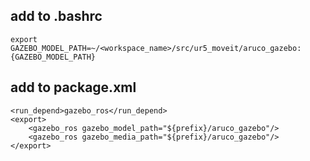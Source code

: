 ## add to .bashrc
```
export GAZEBO_MODEL_PATH=~/<workspace_name>/src/ur5_moveit/aruco_gazebo:{GAZEBO_MODEL_PATH}
```

## add to package.xml
```
<run_depend>gazebo_ros</run_depend> 
<export> 
    <gazebo_ros gazebo_model_path="${prefix}/aruco_gazebo"/> 
    <gazebo_ros gazebo_media_path="${prefix}/aruco_gazebo"/> 
</export>
```
